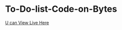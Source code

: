 # To-Do-list-Code-on-Bytes <br>
[U can View Live Here](file:///C:/Users/Maloth%20Divya/OneDrive/Desktop/ToDoList-webpage-main/start.html)
